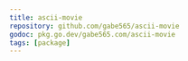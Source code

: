 ```yaml
---
title: ascii-movie
repository: github.com/gabe565/ascii-movie
godoc: pkg.go.dev/gabe565.com/ascii-movie
tags: [package]
---
```

